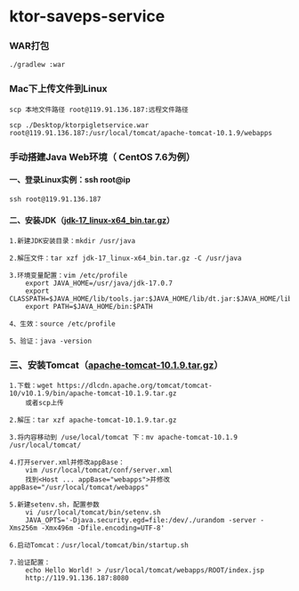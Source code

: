 # ktor-saveps-service

### WAR打包
    ./gradlew :war

### Mac下上传文件到Linux
    scp 本地文件路径 root@119.91.136.187:远程文件路径

    scp ./Desktop/ktorpigletservice.war root@119.91.136.187:/usr/local/tomcat/apache-tomcat-10.1.9/webapps


### 手动搭建Java Web环境（ CentOS 7.6为例）
#### 一、登录Linux实例：ssh root@ip
    ssh root@119.91.136.187
#### 二、安装JDK（[jdk-17_linux-x64_bin.tar.gz](software%2Fjdk-17_linux-x64_bin.tar.gz)）
    1.新建JDK安装目录：mkdir /usr/java

    2.解压文件：tar xzf jdk-17_linux-x64_bin.tar.gz -C /usr/java

    3.环境变量配置：vim /etc/profile
        export JAVA_HOME=/usr/java/jdk-17.0.7
        export CLASSPATH=$JAVA_HOME/lib/tools.jar:$JAVA_HOME/lib/dt.jar:$JAVA_HOME/lib
        export PATH=$JAVA_HOME/bin:$PATH
    
    4、生效：source /etc/profile

    5、验证：java -version

### 三、安装Tomcat（[apache-tomcat-10.1.9.tar.gz](software%2Fapache-tomcat-10.1.9.tar.gz)）
    
    1.下载：wget https://dlcdn.apache.org/tomcat/tomcat-10/v10.1.9/bin/apache-tomcat-10.1.9.tar.gz
        或者scp上传

    2.解压：tar xzf apache-tomcat-10.1.9.tar.gz

    3.将内容移动到 /use/local/tomcat 下：mv apache-tomcat-10.1.9 /usr/local/tomcat/

    4.打开server.xml并修改appBase：
        vim /usr/local/tomcat/conf/server.xml
        找到<Host ... appBase="webapps">并修改 appBase="/usr/local/tomcat/webapps"

    5.新建setenv.sh，配置参数
        vi /usr/local/tomcat/bin/setenv.sh
        JAVA_OPTS='-Djava.security.egd=file:/dev/./urandom -server -Xms256m -Xmx496m -Dfile.encoding=UTF-8' 

    6.启动Tomcat：/usr/local/tomcat/bin/startup.sh

    7.验证配置：
        echo Hello World! > /usr/local/tomcat/webapps/ROOT/index.jsp
        http://119.91.136.187:8080

        
        
